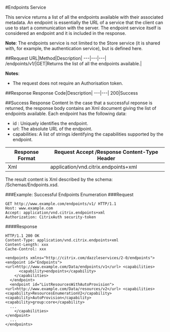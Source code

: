 #Endpoints Service

This service returns a list of all the endpoints available with their associated metadata. An endpoint is essentially the URL of a service that the client can use to start a communication with the server. The endpoint service itself is considered an endpoint and it is included in the response.

**Note**: The endpoints service is not limited to the Store service (it is shared with, for example, the authentication service), but is defined here.

##Request
URL|Method|Description|
---|---|---|/endpoints/v1/|GET|Returns the list of all the endpoints available.|

**Notes**:

* The request does not require an Authorisation token.

##Response
Response Code|Description|
---|---|200|Success

##Success Response Content
In the case that a successful reponse is returned, the response body contains an Xml document giving the list of endpoints available. Each endpoint has the following data:

* id : Uniquely identifies the endpoint.
* url: The absolute URL of the endpoint.
* capabilities: A list of strings identifying the capabilities supported by the endpoint.

Response Format|Request Accept /Response Content-Type Header|
---|---|Xml|application/vnd.citrix.endpoints+xml|

The result content is Xml described by the schema: /Schemas/Endpoints.xsd.

###Example: Successful Endpoints Enumeration
###Request
```
GET http://www.example.com/endpoints/v1/ HTTP/1.1
Host: www.example.com
Accept: application/vnd.citrix.endpoints+xml
Authorization: CitrixAuth security-token
```
####Response
```
HTTP/1.1 200 OK
Content-Type: application/vnd.citrix.endpoints+xml
Content-Length: xxx
Cache-Control: xxx
```
```
<endpoints xmlns="http://citrix.com/dazzleservices/2-0/endpoints"> <endpoint id="Endpoints">
<url>http://www.example.com/Data/endpoints/v1</url> <capabilities>
      <capability>endpoints</capability>
    </capabilities>
  </endpoint>
  <endpoint id="ListResourcesWithAutoProvision">
<url>http://www.example.com/Data/resources/v2</url> <capabilities>
<capability>ResourcesEnumerationV2</capability> <capability>AutoProvision</capability> <capability>group:core</capability>
  ...
    </capabilities>
</endpoint>
  ...
</endpoints>
``` 